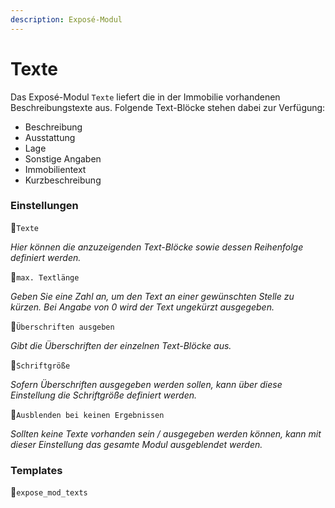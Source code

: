 ```yaml
---
description: Exposé-Modul
---
```


# Texte

Das Exposé-Modul `Texte` liefert die in der Immobilie vorhandenen Beschreibungstexte aus. Folgende Text-Blöcke stehen dabei zur Verfügung:

* Beschreibung
* Ausstattung
* Lage
* Sonstige Angaben
* Immobilientext
* Kurzbeschreibung

### Einstellungen

🔹`Texte`

_Hier können die anzuzeigenden Text-Blöcke sowie dessen Reihenfolge definiert werden._

🔹`max. Textlänge`

_Geben Sie eine Zahl an, um den Text an einer gewünschten Stelle zu kürzen. Bei Angabe von 0 wird der Text ungekürzt ausgegeben._

🔹`Überschriften ausgeben`

_Gibt die Überschriften der einzelnen Text-Blöcke aus._

🔹`Schriftgröße`

_Sofern Überschriften ausgegeben werden sollen, kann über diese Einstellung die Schriftgröße definiert werden._

🔹`Ausblenden bei keinen Ergebnissen`

_Sollten keine Texte vorhanden sein / ausgegeben werden können, kann mit dieser Einstellung das gesamte Modul ausgeblendet werden._

### Templates

🔸`expose_mod_texts`

